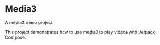 # Media3
A media3 demo project

This project demonstrates how to use media3 to play videos with Jetpack Compose.